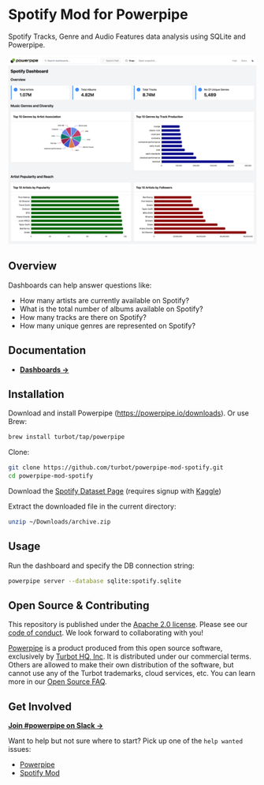 # Spotify Mod for Powerpipe

Spotify Tracks, Genre and Audio Features data analysis using SQLite and Powerpipe.

![image](https://github.com/turbot/powerpipe-mod-spotify/blob/initial-set/docs/spotify_dashboard_screenshot.png)

## Overview

Dashboards can help answer questions like:

- How many artists are currently available on Spotify?
- What is the total number of albums available on Spotify?
- How many tracks are there on Spotify?
- How many unique genres are represented on Spotify?

## Documentation

- **[Dashboards →](https://hub.powerpipe.io/mods/turbot/spotify/dashboards)**

## Installation

Download and install Powerpipe (https://powerpipe.io/downloads). Or use Brew:

```sh
brew install turbot/tap/powerpipe
```

Clone:

```sh
git clone https://github.com/turbot/powerpipe-mod-spotify.git
cd powerpipe-mod-spotify
```

Download the [Spotify Dataset Page](https://www.kaggle.com/datasets/shahjhanalam/movie-data-analytics-dataset/versions/1) (requires signup with [Kaggle](https://www.kaggle.com/))

Extract the downloaded file in the current directory:

```sh
unzip ~/Downloads/archive.zip
```

## Usage

Run the dashboard and specify the DB connection string:

```sh
powerpipe server --database sqlite:spotify.sqlite
```

## Open Source & Contributing

This repository is published under the [Apache 2.0 license](https://www.apache.org/licenses/LICENSE-2.0). Please see our [code of conduct](https://github.com/turbot/.github/blob/main/CODE_OF_CONDUCT.md). We look forward to collaborating with you!

[Powerpipe](https://powerpipe.io) is a product produced from this open source software, exclusively by [Turbot HQ, Inc](https://turbot.com). It is distributed under our commercial terms. Others are allowed to make their own distribution of the software, but cannot use any of the Turbot trademarks, cloud services, etc. You can learn more in our [Open Source FAQ](https://turbot.com/open-source).

## Get Involved

**[Join #powerpipe on Slack →](https://powerpipe.io/community/join)**

Want to help but not sure where to start? Pick up one of the `help wanted` issues:

- [Powerpipe](https://github.com/turbot/powerpipe/labels/help%20wanted)
- [Spotify Mod](https://github.com/turbot/powerpipe-mod-spotify/labels/help%20wanted)
